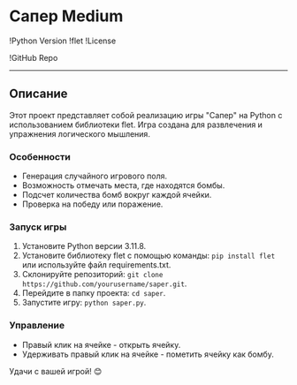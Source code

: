 # Сапер Medium

!Python Version
!flet
!License

!GitHub Repo

---

## Описание

Этот проект представляет собой реализацию игры "Сапер" на Python с использованием библиотеки flet. Игра создана для развлечения и упражнения логического мышления.

### Особенности

- Генерация случайного игрового поля.
- Возможность отмечать места, где находятся бомбы.
- Подсчет количества бомб вокруг каждой ячейки.
- Проверка на победу или поражение.

### Запуск игры

1. Установите Python версии 3.11.8.
2. Установите библиотеку flet с помощью команды: `pip install flet` или используйте файл requirements.txt.
3. Склонируйте репозиторий: `git clone https://github.com/yourusername/saper.git`.
4. Перейдите в папку проекта: `cd saper`.
5. Запустите игру: `python saper.py`.

### Управление

- Правый клик на ячейке - открыть ячейку.
- Удерживать правый клик на ячейке - пометить ячейку как бомбу.

Удачи с вашей игрой! 😊